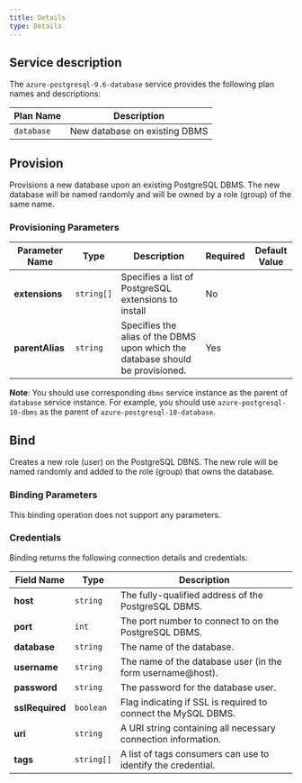 ```yaml
---
title: Details
type: Details
---
```


## Service description

The `azure-postgresql-9.6-database` service provides the following plan names and descriptions:

| Plan Name | Description |
|-----------|-------------|
| `database` | New database on existing DBMS |

## Provision

Provisions a new database upon an existing PostgreSQL DBMS. The new
database will be named randomly and will be owned by a role (group) of the same
name.

### Provisioning Parameters

| Parameter Name | Type | Description | Required | Default Value |
|----------------|------|-------------|----------|---------------|
| **extensions** | `string[]` | Specifies a list of PostgreSQL extensions to install | No | |
| **parentAlias** | `string` | Specifies the alias of the DBMS upon which the database should be provisioned. | Yes | |

**Note**: You should use corresponding  `dbms` service instance as the parent of `database` service instance.  For example, you should use `azure-postgresql-10-dbms` as the parent of `azure-postgresql-10-database`.

## Bind

Creates a new role (user) on the PostgreSQL DBNS. The new role will be named
randomly and added to the  role (group) that owns the database.

### Binding Parameters

This binding operation does not support any parameters.

### Credentials

Binding returns the following connection details and credentials:

| Field Name | Type | Description |
|------------|------|-------------|
| **host** | `string` | The fully-qualified address of the PostgreSQL DBMS. |
| **port** | `int` | The port number to connect to on the PostgreSQL DBMS. |
| **database** | `string` | The name of the database. |
| **username** | `string` | The name of the database user (in the form username@host). |
| **password** | `string` | The password for the database user. |
| **sslRequired** | `boolean` | Flag indicating if SSL is required to connect the MySQL DBMS. |
| **uri** | `string` | A URI string containing all necessary connection information. |
| **tags** | `string[]` | A list of tags consumers can use to identify the credential. |
